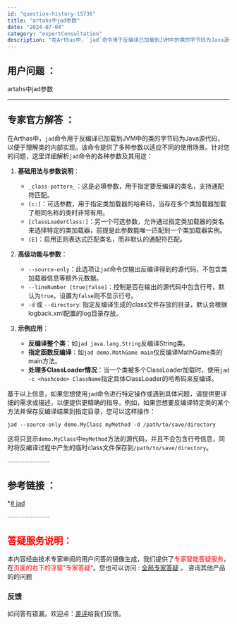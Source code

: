```yaml
---
id: "question-history-15736"
title: "artahs中jad参数"
date: "2024-07-04"
category: "expertConsultation"
description: "在Arthas中，`jad`命令用于反编译已加载到JVM中的类的字节码为Java源代码，以便于理解类的内部实现。该命令提供了多种参数以适应不同的使用场景。针对您的问题，这里详细解析`jad`命令的各种参数及其用途：1. **基础用法与参数说明**：   - `_class-pattern_`：这是必"
---
```


## 用户问题 ：

artahs中jad参数

---

## 专家官方解答 ：

在Arthas中，`jad`命令用于反编译已加载到JVM中的类的字节码为Java源代码，以便于理解类的内部实现。该命令提供了多种参数以适应不同的使用场景。针对您的问题，这里详细解析`jad`命令的各种参数及其用途：

1. **基础用法与参数说明**：

   - `_class-pattern_`：这是必填参数，用于指定要反编译的类名，支持通配符匹配。
   - `[c:]`：可选参数，用于指定类加载器的哈希码，当存在多个类加载器加载了相同名称的类时非常有用。
   - `[classLoaderClass:]`：另一个可选参数，允许通过指定类加载器的类名来选择特定的类加载器，前提是此参数能唯一匹配到一个类加载器实例。
   - `[E]`：启用正则表达式匹配类名，而非默认的通配符匹配。

2. **高级功能与参数**：

   - `--source-only`：此选项让`jad`命令仅输出反编译得到的源代码，不包含类加载器信息等额外元数据。
   - `--lineNumber [true|false]`：控制是否在输出的源代码中包含行号，默认为`true`。设置为`false`则不显示行号。
   - `-d` 或 `--directory`: 指定反编译生成的class文件存放的目录，默认会根据logback.xml配置的log目录存放。

3. **示例应用**：
   - **反编译整个类**：如`jad java.lang.String`反编译String类。
   - **指定函数反编译**：如`jad demo.MathGame main`仅反编译MathGame类的main方法。
   - **处理多ClassLoader情况**：当一个类被多个ClassLoader加载时，使用`jad -c <hashcode> ClassName`指定具体ClassLoader的哈希码来反编译。

基于以上信息，如果您想使用`jad`命令进行特定操作或遇到具体问题，请提供更详细的需求或描述，以便提供更精确的指导。例如，如果您想要反编译特定类的某个方法并保存反编译结果到指定目录，您可以这样操作：

```shell
jad --source-only demo.MyClass myMethod -d /path/to/save/directory
```

这将只显示`demo.MyClass`中`myMethod`方法的源代码，并且不会包含行号信息，同时将反编译过程中产生的临时class文件保存到`/path/to/save/directory`。

<font color="#949494">---------------</font>

## 参考链接 ：

\*[# jad](https://github.com/alibaba/arthas/tree/master/site/docs/doc/jad.md)

<font color="#949494">---------------</font>

## <font color="#FF0000">答疑服务说明：</font>

本内容经由技术专家审阅的用户问答的镜像生成，我们提供了<font color="#FF0000">专家智能答疑服务</font>，在<font color="#FF0000">页面的右下的浮窗”专家答疑“</font>。您也可以访问 : [全局专家答疑](https://answer.opensource.alibaba.com/docs/intro) 。 咨询其他产品的的问题

### 反馈

如问答有错漏，欢迎点：[差评](https://ai.nacos.io/user/feedbackByEnhancerGradePOJOID?enhancerGradePOJOId=16093)给我们反馈。
